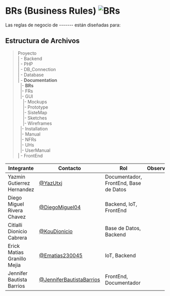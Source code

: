 # BRs (Business Rules) ![BRs](https://img.shields.io/badge/Microsoft_Word-2B579A?style=for-the-badge&logo=microsoft-word&logoColor=white)


Las reglas de negocio de ------- están diseñadas para:

<!-- 1. **Eficiencia y Precisión en el Reporte de Incidentes:**

 - Permitir a los ciudadanos reportar problemas relacionados con el agua de manera sencilla y precisa.
 - Asegurar que los datos reportados sean validados y utilizados para tomar decisiones informadas.
   
2. **Gestión de Acceso y Roles de Usuario:**

- Definir claramente los diferentes roles de usuario (ciudadanos, administradores, autoridades) y sus respectivos permisos y responsabilidades.
- Asegurar que cada usuario tenga acceso solo a la información y funcionalidades relevantes para su rol.

3. **Seguridad y Privacidad de la Información:**

- Proteger los datos personales y sensibles de los usuarios mediante protocolos de seguridad robustos.
- Usar los datos recopilados únicamente para mejorar la gestión de los recursos hídricos y la planificación estratégica.

4. **Transparencia y Responsabilidad:**

- Mantener un sistema transparente donde los usuarios puedan ver el estado de sus reportes y las acciones tomadas.
- Fomentar la responsabilidad entre las autoridades locales y los ciudadanos para una mejor gestión del agua.

**Estas reglas de negocio son fundamentales para el éxito de AQUA-VIDA, asegurando que la plataforma no solo cumpla con su propósito, sino que también se mantenga confiable, segura y útil para todos los usuarios involucrados.** -->
## Estructura de Archivos

>Proyecto<br>
>| - Backend <br>
>| - PHP<br>
>| - DB_Connection<br>
>| - Database<br>
>| - **Documentation**<br>
> &nbsp;&nbsp;|- **BRs**<br>
> &nbsp;&nbsp;|- FRs<br>
> &nbsp;&nbsp;|- GUI<br>
> &nbsp;&nbsp;&nbsp;&nbsp;|- Mockups<br>
> &nbsp;&nbsp;&nbsp;&nbsp;|- Prototype<br>
> &nbsp;&nbsp;&nbsp;&nbsp;|- SisteMap<br>
> &nbsp;&nbsp;&nbsp;&nbsp;|- Sketches<br>
> &nbsp;&nbsp;&nbsp;&nbsp;|- Wireframes<br>
> &nbsp;&nbsp;|- Installation<br>
> &nbsp;&nbsp;|- Manual<br>
> &nbsp;&nbsp;|- NFRs<br>
> &nbsp;&nbsp;|- UHs<br>
> &nbsp;&nbsp;|- UserManual<br>
>| - FrontEnd <br>


|Integrante|Contacto|Rol|Observaciones|
|------------|--------|---|---|
|Yazmin Gutierrez Hernandez|[@YazUtxj](https://github.com/YazUtxj)|Documentador, FrontEnd, Base de Datos||
|Diego Miguel Rivera Chavez|[@DiegoMiguel04](https://github.com/DiegoMiguel04)|Backend, IoT, FrontEnd| |
|Citlalli Dionicio Cabrera|[@KouDionicio](https://github.com/KouDionicio)|Base de Datos, Backend| |
|Erick Matias Granillo Mejia|[@Ematias230045](https://github.com/Ematias230045)|IoT, Backend| |
|Jennifer Bautista Barrios|[@JenniferBautistaBarrios](https://github.com/JenniferBautistaBarrios)|FrontEnd, Documentador| |
